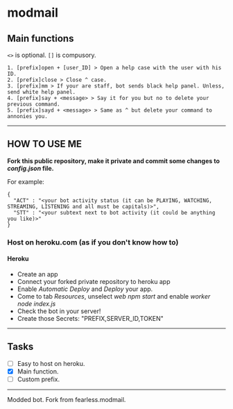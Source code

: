 # modmail

## Main functions

`<>` is optional. `[]` is compusory.
```
1. [prefix]open + [user_ID] > Open a help case with the user with his ID.
2. [prefix]close > Close ^ case.
3. [prefix]mm > If your are staff, bot sends black help panel. Unless, send white help panel.
4. [prefix]say + <message> > Say it for you but no to delete your previous command.
5. [prefix]sayd + <message> > Same as ^ but delete your command to annonies you.
```
____
## HOW TO USE ME

**Fork this public repository, make it private and commit some changes to *config.json* file.**

For example:
```
{
  "ACT" : "<your bot activity status (it can be PLAYING, WATCHING, STREAMING, LISTENING and all must be capitals)>",
  "STT" : "<your subtext next to bot activity (it could be anything you like)>"
}
```

### Host on heroku.com (as if you don't know how to)


#### Heroku

- Create an app
- Connect your forked private repository to heroku app
- Enable *Automatic Deploy* and *Deploy* your app.
- Come to tab *Resources*, unselect *web npm start* and enable *worker node index.js*
- Check the bot in your server!
- Create those Secrets: "PREFIX,SERVER_ID,TOKEN"

____
## Tasks

- [ ] Easy to host on heroku.
- [x] Main function.
- [ ] Custom prefix.

____
Modded bot. Fork from fearless.modmail. 
